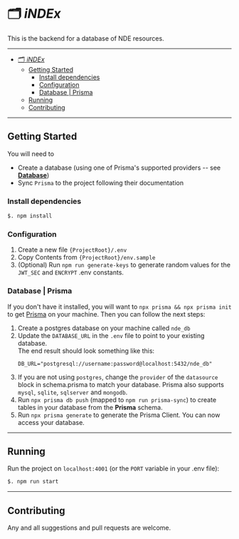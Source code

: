 # 🗂️ *iNDEx*

This is the backend for a database of NDE resources.

---

- [🗂️ *iNDEx*](#️-index)
  - [Getting Started](#getting-started)
    - [Install dependencies](#install-dependencies)
    - [Configuration](#configuration)
    - [Database | Prisma](#database--prisma)
  - [Running](#running)
  - [Contributing](#contributing)

---

## Getting Started

You will need to
* Create a database (using one of Prisma's supported providers -- see [**Database**](#database--prisma))
* Sync `Prisma` to the project following their documentation


### Install dependencies
```bash
$. npm install 
```

### Configuration

1. Create a new file `{ProjectRoot}/.env` 
2. Copy Contents from `{ProjectRoot}/env.sample` 
3. (Optional) Run `npm run generate-keys` to generate random values for the `JWT_SEC` and `ENCRYPT` .env constants.

### Database | Prisma
If you don't have it installed, you will want to `npx prisma && npx prisma init` to get [Prisma]() on your machine. Then you can follow the next steps:
1. Create a postgres database on your machine called `nde_db`
2. Update the `DATABASE_URL` in the `.env` file to point to your existing database.\
   The end result should look something like this:
   ```
   DB_URL="postgresql://username:password@localhost:5432/nde_db"
   ```
3. If you are not using `postgres`, change the `provider` of the `datasource` block in schema.prisma to match your database. Prisma also supports `mysql`, `sqlite`, `sqlserver` and `mongodb`. 
4. Run `npx prisma db push` (mapped to `npm run prisma-sync`) to create tables in your database from the **Prisma** schema.
5. Run `npx prisma generate` to generate the Prisma Client. You can now access your database.


---

## Running
Run the project on `localhost:4001` (or the `PORT` variable in your .env file):
```bash
$. npm run start
```

---

## Contributing
Any and all suggestions and pull requests are welcome. 
